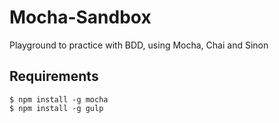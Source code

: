 # Mocha-Sandbox

Playground to practice with BDD, using Mocha, Chai and Sinon

## Requirements
```
$ npm install -g mocha
$ npm install -g gulp
```
